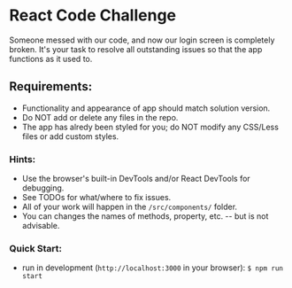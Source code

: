 # React Code Challenge

Someone messed with our code, and now our login screen is completely broken.
It's your task to resolve all outstanding issues so that the app functions as it used to.


## Requirements:
- Functionality and appearance of app should match solution version.
- Do NOT add or delete any files in the repo.
- The app has alredy been styled for you; do NOT modify any CSS/Less files or add custom styles.


### Hints:
- Use the browser's built-in DevTools and/or React DevTools for debugging.
- See TODOs for what/where to fix issues.
- All of your work will happen in the `/src/components/` folder.
- You can changes the names of methods, property, etc. -- but is not advisable.


### Quick Start:
- run in development (`http://localhost:3000` in your browser):
`$ npm run start`
